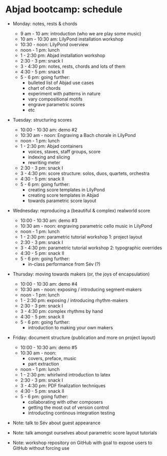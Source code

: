 Abjad bootcamp: schedule
========================

* Monday: notes, rests & chords
    * 9 am - 10 am: introduction (who we are play some music)
    * 10 am - 10:30 am: LilyPond installation workshop
    * 10:30 - noon: LilyPond overview
    * noon - 1 pm: lunch
    * 1 - 2:30 pm: Abjad installation workshop
    * 2:30 - 3 pm: snack I
    * 3 - 4:30 pm: notes, rests, chords and lots of them
    * 4:30  - 5 pm: snack II
    * 5 - 6 pm: going further:
        * bulleted list of Abjad use cases
        * chart of chords
        * experiment with patterns in nature
        * vary compositional motifs
        * engrave parametric scores
        * etc

* Tuesday: structuring scores
    * 10:00 - 10:30 am: demo #2
    * 10:30 am - noon: Engraving a Bach chorale in LilyPond
    * noon - 1 pm: lunch
    * 1 - 2:30 pm: Abjad containers
        * voices, staves, staff groups, score
        * indexing and slicing
        * rewriting meter
    * 2:30 - 3 pm: snack I
    * 3 - 4:30 pm: score structure: solos, duos, quartets, orchestra
    * 4:30  - 5 pm: snack II
    * 5 - 6 pm: going further:
        * creating score templates in LilyPond
        * creating score templates in Abjad 
        * towards parametric score layout

* Wednesday: reproducing a (beautiful & complex) realworld score
    * 10:00 - 10:30 am: demo #3
    * 10:30 am - noon: engraving parametric cello music in LilyPond
    * noon - 1 pm: lunch
    * 1 - 2:30 pm: parametric tutorial workshop 1: project layout
    * 2:30 - 3 pm: snack I
    * 3 - 4:30 pm: parametric tutorial workshop 2: typographic overrides
    * 4:30  - 5 pm: snack II
    * 5 - 6 pm: going further:
        * in-class performance from Sév (?)

* Thursday: moving towards makers (or, the joys of encapsulation)
    * 10:00 - 10:30 am: demo #4
    * 10:30 am - noon: exposing / introducing segment-makers
    * noon - 1 pm: lunch
    * 1 - 2:30 pm: exposing / introducing rhythm-makers
    * 2:30 - 3 pm: snack I
    * 3 - 4:30 pm: complex rhythms by hand
    * 4:30  - 5 pm: snack II
    * 5 - 6 pm: going further:
        * introduction to making your own makers

* Friday: document structure (publication and more on project layout)
    * 10:00 - 10:30 am: demo #5
    * 10:30 am - noon:
        * covers, preface, music
        * part extraction
    * noon - 1 pm: lunch
    * 1 - 2:30 pm: whirlwind introduction to latex
    * 2:30 - 3 pm: snack I
    * 3 - 4:30 pm: PDF finalization techniques
    * 4:30  - 5 pm: snack II
    * 5 - 6 pm: going futher:
        * collaborating with other composers
        * getting the most out of version control
        * introducting continous integration testing

* Note: talk to Sév about guest appearance

* Note: talk amongst ourselves about parametric score layout tutorials

* Note: workshop repository on GitHub with goal to expose users to GitHub 
    without forcing use
